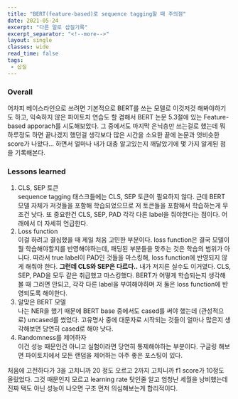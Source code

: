```yaml
---
title: "BERT(feature-based)로 sequence tagging할 때 주의점"
date: 2021-05-24
excerpt: "다른 말로 삽질기록"
excerpt_separator: "<!--more-->"
layout: single
classes: wide
read_time: false
tags: 
 - 삽질
---
```






### Overall
어차피 베이스라인으로 쓰려면 기본적으로 BERT를 쓰는 모델로 이것저것 해봐야하기도 하고, 익숙하지 않은 파이토치 연습도 할 겸해서 BERT 논문 5.3절에 있는 Feature-based apporach를 시도해보았다. 그 중에서도 마지막 은닉층만 쓰는걸로 했는데 뭐 하루정도 하면 끝나겠지 했던걸 생각보다 많은 시간을 소요한 끝에 논문과 엇비슷한 score가 나왔다... 하면서 얼마나 내가 대충 알고있는지 깨달았기에 몇 가지 알게된 점을 기록해본다.


### Lessons learned


1. CLS, SEP 토큰   
sequence tagging 태스크들에는 CLS, SEP 토큰이 필요하지 않다. 근데 BERT 모델 자체가 저것들을 포함해 학습되었으므로 저 토큰들을 포함해서 학습하는게 무조건 낫다. 또 중요한건 CLS, SEP, PAD 각각 다른 label을 줘야한다는 점이다. 어래에서 더 자세히 언급한다.
2. Loss function   
이걸 하려고 결심했을 때 제일 처음 고민한 부분이다. loss function은 결국 모델이 뭘 학습해야할지를 반영해야하는데, 패딩된 부분들을 맞추는 것은 학습의 범위가 아니다. 따라서 true label이 PAD인 것들을 마스킹해, loss function에 반영되지 않게 해줘야 한다. **그런데 CLS와 SEP은 다르다..** 내가 저지른 실수도 이거였다. CLS, SEP, PAD을 모두 같은 취급했고 마스킹했다. BERT가 어떻게 학습되는지 생각해볼 때 그러면 안되고, 각각 다른 label을 부여해야하며 저 둘은 loss function에 반영되도록 해야한다.
3. 알맞은 BERT 모델   
나는 NER을 했기 때문에 BERT base 중에서도 cased를 써야 했는데 (관성적으로) uncased를 썼었다. 고유명사 중에 대문자로 시작되는 것들이 얼마나 많은지 생각해보면 당연히 cased로 해야 낫다.
4. Randomness를 제어하자   
이건 성능 때문인건 아니고 실험이라면 당연히 통제해야하는 부분이다. 구글링 해보면 파이토치에서 모든 랜덤을 제어하는 아주 좋은 포스팅이 있다.


처음에 고전하다가 3을 고치니까 20 정도 오르고 2까지 고치니까 f1 score가 10정도 올랐었다. 그것 때문인지 모르고 learning rate 탓인줄 알고 엄청난 세월을 낭비했는데 진짜 택도 아닌 성능이 나오면 구조 먼저 의심해보는게 합리적이다.


